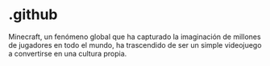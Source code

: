 # .github
Minecraft, un fenómeno global que ha capturado la imaginación de millones de jugadores en todo el mundo, ha trascendido de ser un simple videojuego a convertirse en una cultura propia.

